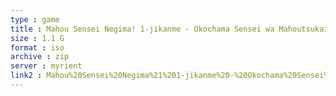 ```yaml
---
type : game
title : Mahou Sensei Negima! 1-jikanme - Okochama Sensei wa Mahoutsukai! (Japan) (Tokutaisei-ban)
size : 1.1 G
format : iso
archive : zip
server : myrient
link2 : Mahou%20Sensei%20Negima%21%201-jikanme%20-%20Okochama%20Sensei%20wa%20Mahoutsukai%21%20%28Japan%29%20%28Tokutaisei-ban%29
---
```


